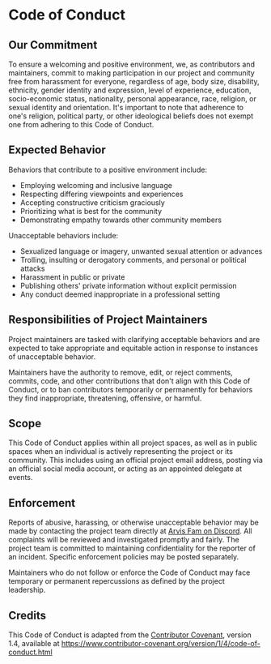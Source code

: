 # Code of Conduct

## Our Commitment

To ensure a welcoming and positive environment, we, as contributors and maintainers, commit to making participation in our project and community free from harassment for everyone, regardless of age, body size, disability, ethnicity, gender identity and expression, level of experience, education, socio-economic status, nationality, personal appearance, race, religion, or sexual identity and orientation. It's important to note that adherence to one's religion, political party, or other ideological beliefs does not exempt one from adhering to this Code of Conduct.

## Expected Behavior

Behaviors that contribute to a positive environment include:

- Employing welcoming and inclusive language
- Respecting differing viewpoints and experiences
- Accepting constructive criticism graciously
- Prioritizing what is best for the community
- Demonstrating empathy towards other community members

Unacceptable behaviors include:

- Sexualized language or imagery, unwanted sexual attention or advances
- Trolling, insulting or derogatory comments, and personal or political attacks
- Harassment in public or private
- Publishing others' private information without explicit permission
- Any conduct deemed inappropriate in a professional setting

## Responsibilities of Project Maintainers

Project maintainers are tasked with clarifying acceptable behaviors and are expected to take appropriate and equitable action in response to instances of unacceptable behavior.

Maintainers have the authority to remove, edit, or reject comments, commits, code, and other contributions that don't align with this Code of Conduct, or to ban contributors temporarily or permanently for behaviors they find inappropriate, threatening, offensive, or harmful.

## Scope

This Code of Conduct applies within all project spaces, as well as in public spaces when an individual is actively representing the project or its community. This includes using an official project email address, posting via an official social media account, or acting as an appointed delegate at events.

## Enforcement

Reports of abusive, harassing, or otherwise unacceptable behavior may be made by contacting the project team directly at [Arvis Fam on Discord](https://discord.com/invite/SA4hDwsk). All complaints will be reviewed and investigated promptly and fairly. The project team is committed to maintaining confidentiality for the reporter of an incident. Specific enforcement policies may be posted separately.

Maintainers who do not follow or enforce the Code of Conduct may face temporary or permanent repercussions as defined by the project leadership.

## Credits

This Code of Conduct is adapted from the [Contributor Covenant](https://www.contributor-covenant.org), version 1.4, available at https://www.contributor-covenant.org/version/1/4/code-of-conduct.html
